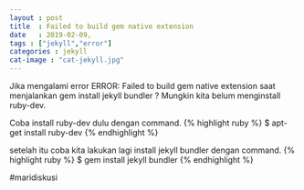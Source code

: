 ```yaml
---
layout : post
title  : Failed to build gem native extension
date   : 2019-02-09,
tags : ["jekyll","error"]
categories : jekyll
cat-image : "cat-jekyll.jpg"
---
```



Jika mengalami error ERROR: Failed to build gem native extension saat menjalankan gem install jekyll bundler ? Mungkin kita belum menginstall ruby-dev.

Coba install ruby-dev dulu dengan command. 
{% highlight ruby %} 
  $ apt-get install ruby-dev 
{% endhighlight %}

setelah itu coba kita lakukan lagi install jekyll bundler dengan command. 
{% highlight ruby %} 
  $ gem install jekyll bundler 
{% endhighlight %}

#maridiskusi

